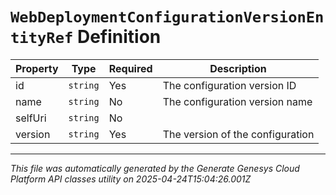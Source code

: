 # `WebDeploymentConfigurationVersionEntityRef` Definition

| Property | Type | Required | Description |
|----------|------|----------|-------------|
| id | `string` | Yes | The configuration version ID |
| name | `string` | No | The configuration version name |
| selfUri | `string` | No |  |
| version | `string` | Yes | The version of the configuration |

---

*This file was automatically generated by the Generate Genesys Cloud Platform API classes utility on 2025-04-24T15:04:26.001Z*